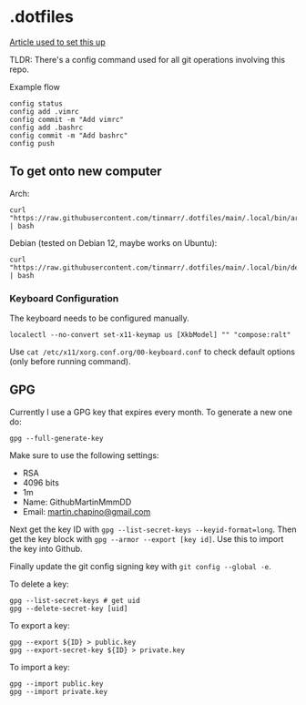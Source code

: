 # .dotfiles

[Article used to set this up](https://www.atlassian.com/git/tutorials/dotfiles)

TLDR:
There's a config command used for all git operations involving this repo.

Example flow

```shell
config status
config add .vimrc
config commit -m "Add vimrc"
config add .bashrc
config commit -m "Add bashrc"
config push
```

## To get onto new computer

Arch:
```shell
curl "https://raw.githubusercontent.com/tinmarr/.dotfiles/main/.local/bin/archpost" | bash
```

Debian (tested on Debian 12, maybe works on Ubuntu):
```shell
curl "https://raw.githubusercontent.com/tinmarr/.dotfiles/main/.local/bin/debpost" | bash
```

### Keyboard Configuration

The keyboard needs to be configured manually.

`localectl --no-convert set-x11-keymap us [XkbModel] "" "compose:ralt"`

Use `cat /etc/x11/xorg.conf.org/00-keyboard.conf` to check default options
(only before running command).

## GPG

Currently I use a GPG key that expires every month. To generate a new one do:

```shell
gpg --full-generate-key
```

Make sure to use the following settings:

- RSA
- 4096 bits
- 1m
- Name: GithubMartinMmmDD
- Email: martin.chapino@gmail.com

Next get the key ID with `gpg --list-secret-keys --keyid-format=long`.
Then get the key block with `gpg --armor --export [key id]`. Use this to import
the key into Github.

Finally update the git config signing key with `git config --global -e`.

To delete a key:

```shell
gpg --list-secret-keys # get uid
gpg --delete-secret-key [uid]
```

To export a key:

```shell
gpg --export ${ID} > public.key
gpg --export-secret-key ${ID} > private.key
```

To import a key:

```shell
gpg --import public.key
gpg --import private.key
```
